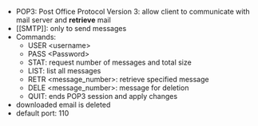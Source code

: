 - POP3: Post Office Protocol Version 3: allow client to communicate with mail server and **retrieve** mail
- [[SMTP]]: only to send messages
- Commands:
	- USER \<username>
	- PASS \<Password> 
	- STAT: request number of messages and total size
	- LIST: list all messages
	- RETR <message_number>: retrieve specified message
	- DELE <message_number>: message for deletion
	- QUIT: ends POP3 session and apply changes
- downloaded email is deleted
- default port: 110